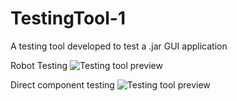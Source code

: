 # TestingTool-1
A testing tool developed to test a .jar GUI application

Robot Testing
![Testing tool preview](http://awadyehya.github.io/img/Projects/git/TestingTool1-Robot.gif)

Direct component testing
![Testing tool preview](http://awadyehya.github.io/img/Projects/git/TestingTool1.gif)
